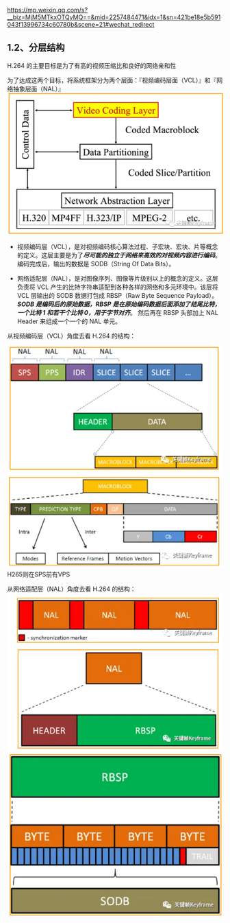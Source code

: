 https://mp.weixin.qq.com/s?__biz=MjM5MTkxOTQyMQ==&mid=2257484471&idx=1&sn=421be18e5b591043f13996734c60780b&scene=21#wechat_redirect

## 1.2、分层结构
H.264 的主要目标是为了有高的视频压缩比和良好的网络亲和性

为了达成这两个目标，将系统框架分为两个层面：『视频编码层面（VCL）』和『网络抽象层面（NAL）』
![分层结构](../assets/H264/fencneg.png)

- 视频编码层（VCL），是对视频编码核心算法过程、子宏块、宏块、片等概念的定义。这层主要是为了***尽可能的独立于网络来高效的对视频内容进行编码***。编码完成后，输出的数据是 SODB（String Of Data Bits）。

- 网络适配层（NAL），是对图像序列、图像等片级别以上的概念的定义。这层负责将 VCL 产生的比特字符串适配到各种各样的网络和多元环境中。该层将 VCL 层输出的 SODB 数据打包成 RBSP（Raw Byte Sequence Payload）。
***SODB 是编码后的原始数据，RBSP 是在原始编码数据后面添加了结尾比特，一个比特 1 和若干个比特 0，用于字节对齐***。 然后再在 RBSP 头部加上 NAL Header 来组成一个一个的 NAL 单元。


从视频编码层（VCL）角度去看 H.264 的结构：

![视频编码层](../assets/H264/VCL.png)
H265则在SPS前有VPS

从网络适配层（NAL）角度去看 H.264 的结构：
![网络适配层](../assets/H264/NAL1.png)
![网络适配层2](../assets/H264/NAL2.png)